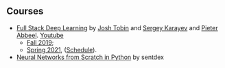 ## Courses ##

- [Full Stack Deep Learning](https://fullstackdeeplearning.com/) by [Josh Tobin](http://josh-tobin.com/) and [Sergey Karayev](https://sergeykarayev.com/) and [Pieter Abbeel](https://people.eecs.berkeley.edu/~pabbeel/). [Youtube](https://www.youtube.com/channel/UCVchfoB65aVtQiDITbGq2LQ)
    * [Fall 2019](https://fall2019.fullstackdeeplearning.com/);
    * [Spring 2021](https://fullstackdeeplearning.com/spring2021/), ([Schedule](https://docs.google.com/document/d/e/2PACX-1vSSSHcahlrJRvVq4qRKDX2jYLjhgpbWZjqmDcWZ7w3FWItZrlSKw6GY7rcSj5ZkJr6M0DaR8QbKCd8S/pub)).
- [Neural Networks from Scratch in Python](https://www.youtube.com/playlist?list=PLQVvvaa0QuDcjD5BAw2DxE6OF2tius3V3) by sentdex
